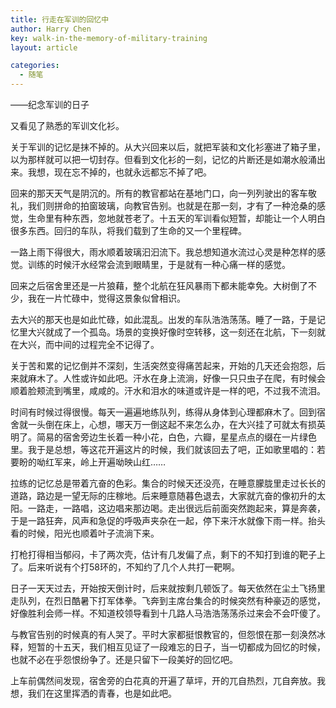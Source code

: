 ```yaml
---
title: 行走在军训的回忆中
author: Harry Chen
key: walk-in-the-memory-of-military-training
layout: article

categories:
  - 随笔
---
```


  ——纪念军训的日子

  又看见了熟悉的军训文化衫。

  关于军训的记忆是抹不掉的。从大兴回来以后，就把军装和文化衫塞进了箱子里，以为那样就可以把一切封存。但看到文化衫的一刻，记忆的片断还是如潮水般涌出来。我想，现在忘不掉的，也就永远都忘不掉了吧。

  回来的那天天气是阴沉的。所有的教官都站在基地门口，向一列列驶出的客车敬礼，我们则拼命的拍窗玻璃，向教官告别。也就是在那一刻，才有了一种沧桑的感觉，生命里有种东西，忽地就苍老了。十五天的军训看似短暂，却能让一个人明白很多东西。回归的车队，将我们载到了生命的又一个里程碑。

  一路上雨下得很大，雨水顺着玻璃汩汩流下。我总想知道水流过心灵是种怎样的感觉。训练的时候汗水经常会流到眼睛里，于是就有一种心痛一样的感觉。

  回来之后宿舍里还是一片狼藉，整个北航在狂风暴雨下都未能幸免。大树倒了不少，我在一片忙碌中，觉得这景象似曾相识。

  去大兴的那天也是如此忙碌，如此混乱。出发的车队浩浩荡荡。睡了一路，于是记忆里大兴就成了一个孤岛。场景的变换好像时空转移，这一刻还在北航，下一刻就在大兴，而中间的过程完全不记得了。

  关于苦和累的记忆倒并不深刻，生活突然变得痛苦起来，开始的几天还会抱怨，后来就麻木了。人性或许如此吧。汗水在身上流淌，好像一只只虫子在爬，有时候会顺着脸颊流到嘴里，咸咸的。汗水和泪水的味道或许是一样的吧，不过我不流泪。

  时间有时候过得很慢。每天一遍遍地练队列，练得从身体到心理都麻木了。回到宿舍就一头倒在床上，心想，哪天万一倒这起不来怎么办，在大兴挂了可就太有损英明了。简易的宿舍旁边生长着一种小花，白色，六瓣，星星点点的缀在一片绿色里。我于是总想，等这花开遍这片的时候，我们就该回去了吧，正如歌里唱的：若要盼的呦红军来，岭上开遍呦映山红……

  拉练的记忆总是带着亢奋的色彩。集合的时候天还没亮，在睡意朦胧里走过长长的道路，路边是一望无际的庄稼地。后来睡意随暮色退去，大家就亢奋的像初升的太阳。一路走，一路唱，这边唱来那边喝。走出很远后前面突然跑起来，算是奔袭，于是一路狂奔，风声和急促的呼吸声夹杂在一起，停下来汗水就像下雨一样。抬头看的时候，阳光也顺着叶子流淌下来。

  打枪打得相当郁闷，卡了两次壳，估计有几发偏了点，剩下的不知打到谁的靶子上了。后来听说有个打58环的，不知约了几个人共打一靶啊。

  日子一天天过去，开始按天倒计时，后来就按剩几顿饭了。每天依然在尘土飞扬里走队列，在烈日酷暑下打军体拳。飞奔到主席台集合的时候突然有种豪迈的感觉，好像胜利会师一样。不知道校领导看到十几路人马浩浩荡荡杀过来会不会吓傻了。

  与教官告别的时候真的有人哭了。平时大家都挺恨教官的，但怨恨在那一刻涣然冰释，短暂的十五天，我们相互见证了一段难忘的日子，当一切都成为回忆的时候，也就不必在乎怨恨纷争了。还是只留下一段美好的回忆吧。

  上车前偶然间发现，宿舍旁的白花真的开遍了草坪，开的兀自热烈，兀自奔放。我想，我们在这里挥洒的青春，也是如此吧。
